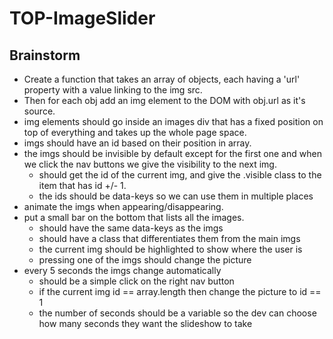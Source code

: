 # TOP-ImageSlider

## Brainstorm

- Create a function that takes an array of objects, each having a 'url' property with a value linking to the img src.
- Then for each obj add an img element to the DOM with obj.url as it's source.
- img elements should go inside an images div that has a fixed position on top of everything and takes up the whole page space.
- imgs should have an id based on their position in array.
- the imgs should be invisible by default except for the first one and when we click the nav buttons we give the visibility to the next img.
  - should get the id of the current img, and give the .visible class to the item that has id +/- 1.
  - the ids should be data-keys so we can use them in multiple places
- animate the imgs when appearing/disappearing.
- put a small bar on the bottom that lists all the images.
  - should have the same data-keys as the imgs
  - should have a class that differentiates them from the main imgs
  - the current img should be highlighted to show where the user is
  - pressing one of the imgs should change the picture
- every 5 seconds the imgs change automatically
  - should be a simple click on the right nav button
  - if the current img id == array.length then change the picture to id == 1
  - the number of seconds should be a variable so the dev can choose how many seconds they want the slideshow to take
